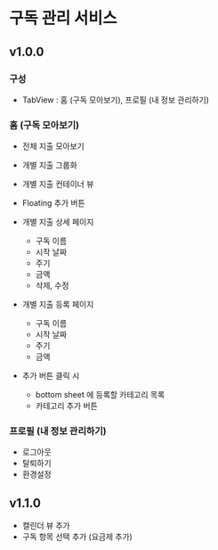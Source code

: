 # 구독 관리 서비스 

## v1.0.0

### 구성
- TabView : 홈 (구독 모아보기), 프로필 (내 정보 관리하기)

### 홈 (구독 모아보기)

- 전체 지출 모아보기
- 개별 지출 그룹화
- 개별 지출 컨테이너 뷰
- Floating 추가 버튼

- 개별 지출 상세 페이지
	- 구독 이름
	- 시작 날짜
	- 주기
	- 금액
	- 삭제, 수정

- 개별 지출 등록 페이지
	- 구독 이름
	- 시작 날짜
	- 주기
	- 금액

- 추가 버튼 클릭 시
	- bottom sheet 에 등록할 카테고리 목록
	- 카테고리 추가 버튼

### 프로필 (내 정보 관리하기)

- 로그아웃
- 탈퇴하기
- 환경설정

## v1.1.0

- 캘린더 뷰 추가
- 구독 항목 선택 추가 (요금제 추가) 